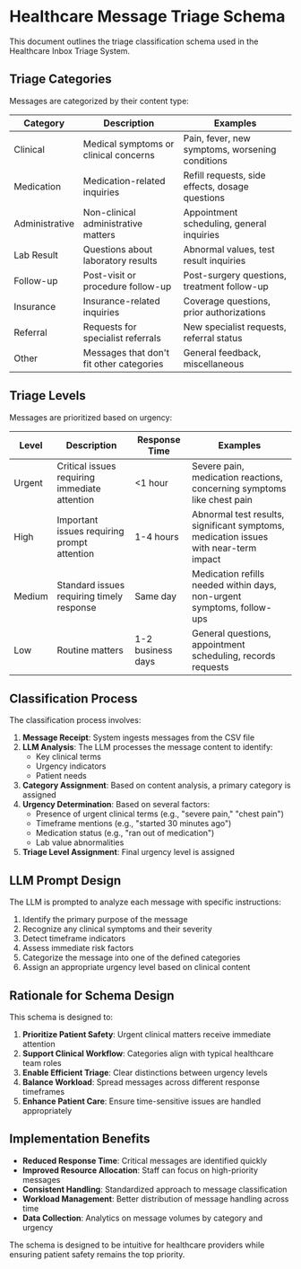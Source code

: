 
# Healthcare Message Triage Schema

This document outlines the triage classification schema used in the Healthcare Inbox Triage System.

## Triage Categories

Messages are categorized by their content type:

| Category | Description | Examples |
|----------|-------------|----------|
| Clinical | Medical symptoms or clinical concerns | Pain, fever, new symptoms, worsening conditions |
| Medication | Medication-related inquiries | Refill requests, side effects, dosage questions |
| Administrative | Non-clinical administrative matters | Appointment scheduling, general inquiries |
| Lab Result | Questions about laboratory results | Abnormal values, test result inquiries |
| Follow-up | Post-visit or procedure follow-up | Post-surgery questions, treatment follow-up |
| Insurance | Insurance-related inquiries | Coverage questions, prior authorizations |
| Referral | Requests for specialist referrals | New specialist requests, referral status |
| Other | Messages that don't fit other categories | General feedback, miscellaneous |

## Triage Levels

Messages are prioritized based on urgency:

| Level | Description | Response Time | Examples |
|-------|-------------|---------------|----------|
| Urgent | Critical issues requiring immediate attention | <1 hour | Severe pain, medication reactions, concerning symptoms like chest pain |
| High | Important issues requiring prompt attention | 1-4 hours | Abnormal test results, significant symptoms, medication issues with near-term impact |
| Medium | Standard issues requiring timely response | Same day | Medication refills needed within days, non-urgent symptoms, follow-ups |
| Low | Routine matters | 1-2 business days | General questions, appointment scheduling, records requests |

## Classification Process

The classification process involves:

1. **Message Receipt**: System ingests messages from the CSV file
2. **LLM Analysis**: The LLM processes the message content to identify:
   - Key clinical terms
   - Urgency indicators
   - Patient needs
3. **Category Assignment**: Based on content analysis, a primary category is assigned
4. **Urgency Determination**: Based on several factors:
   - Presence of urgent clinical terms (e.g., "severe pain," "chest pain")
   - Timeframe mentions (e.g., "started 30 minutes ago")
   - Medication status (e.g., "ran out of medication")
   - Lab value abnormalities
5. **Triage Level Assignment**: Final urgency level is assigned

## LLM Prompt Design

The LLM is prompted to analyze each message with specific instructions:

1. Identify the primary purpose of the message
2. Recognize any clinical symptoms and their severity
3. Detect timeframe indicators
4. Assess immediate risk factors
5. Categorize the message into one of the defined categories
6. Assign an appropriate urgency level based on clinical content

## Rationale for Schema Design

This schema is designed to:

1. **Prioritize Patient Safety**: Urgent clinical matters receive immediate attention
2. **Support Clinical Workflow**: Categories align with typical healthcare team roles
3. **Enable Efficient Triage**: Clear distinctions between urgency levels
4. **Balance Workload**: Spread messages across different response timeframes
5. **Enhance Patient Care**: Ensure time-sensitive issues are handled appropriately

## Implementation Benefits

- **Reduced Response Time**: Critical messages are identified quickly
- **Improved Resource Allocation**: Staff can focus on high-priority messages
- **Consistent Handling**: Standardized approach to message classification
- **Workload Management**: Better distribution of message handling across time
- **Data Collection**: Analytics on message volumes by category and urgency

The schema is designed to be intuitive for healthcare providers while ensuring patient safety remains the top priority.

